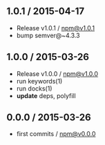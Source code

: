 

## 1.0.1 / 2015-04-17
- Release v1.0.1 / npm@v1.0.1
- bump semver@~4.3.3

## 1.0.0 / 2015-03-26
- Release v1.0.0 / npm@v1.0.0
- run keywords(1)
- run docks(1)
- **update** deps, polyfill

## 0.0.0 / 2015-03-26
- first commits / npm@v0.0.0